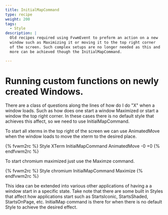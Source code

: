 ```yaml
---
title: InitialMapCommand
type: recipe
weight: 200
tags:
  - Style
description: |
  Old recipes required using FvwmEvent to preform an action on a new
  window such as Maximizing it or moving it to the top right corner
  of the screen. Such complex setups are no longer needed as this and
  more can be achieved though the InitialMapCommand.

---
```

# Running custom functions on newly created Windows.

There are a class of questions along the lines of how do I do "X"
when a window loads. Such as how does one start a window Maximized
or start a window the top right corner. In these cases there is
no default style that achieves this affect, so we need to use
InitialMapCommand.

To start all xterms in the top right of the screen we can use
AnimatedMove when the window loads to move the xterm to the desired
place. 

{% fvwm2rc %}
Style XTerm InitialMapCommand AnimatedMove -0 +0
{% endfvwm2rc %}

To start chromium maximized just use the Maximze command.

{% fvwm2rc %}
Style chromium InitialMapCommand Maximize
{% endfvwm2rc %}

This idea can be extended into various other applications of having a
a window start in a specific state. Take note that there are some
built in Styles that affect how applications start such as StartsIconic,
StartsShaded, StartsOnPage, etc. InitialMap command is there for
when there is no default Style to achieve the desired effect.

